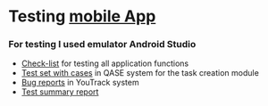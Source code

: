 # Testing [mobile App](https://drive.google.com/file/d/1IkqWnm6z293ETG0MdveKTjrsrWd7WQHz/view?usp=sharing) 
### For testing I used emulator Android Studio
- [Check-list](https://docs.google.com/spreadsheets/d/1PwhHaBWOQoOT4UiLLpkN_6VdFh5FpUuRiaAi8L2nNwY/edit?usp=sharing) for testing all application functions
- [Test set with cases](https://github.com/OlyaChernyavskaya/mobile-testing/blob/main/QASE%20Mobile%20App%20testing.pdf) in QASE system for the task creation module
- [Bug reports](https://github.com/OlyaChernyavskaya/mobile-testing/blob/main/mobile%20testing.xlsx) in YouTrack system
- [Test summary report](https://docs.google.com/document/d/1MmFNwHNikI-VKLkMBOvJVC-ZCYfaLXet_3L4Rq0Lw9Y/edit?usp=sharing)

